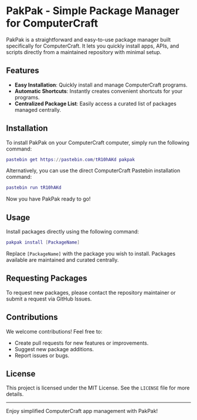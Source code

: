 # PakPak - Simple Package Manager for ComputerCraft

PakPak is a straightforward and easy-to-use package manager built specifically for ComputerCraft. It lets you quickly install apps, APIs, and scripts directly from a maintained repository with minimal setup.

## Features

- **Easy Installation**: Quickly install and manage ComputerCraft programs.
- **Automatic Shortcuts**: Instantly creates convenient shortcuts for your programs.
- **Centralized Package List**: Easily access a curated list of packages managed centrally.

## Installation

To install PakPak on your ComputerCraft computer, simply run the following command:

```lua
pastebin get https://pastebin.com/tR10hAKd pakpak
```

Alternatively, you can use the direct ComputerCraft Pastebin installation command:

```lua
pastebin run tR10hAKd
```

Now you have PakPak ready to go!

## Usage

Install packages directly using the following command:

```lua
pakpak install [PackageName]
```

Replace `[PackageName]` with the package you wish to install. Packages available are maintained and curated centrally.

## Requesting Packages

To request new packages, please contact the repository maintainer or submit a request via GitHub Issues.

## Contributions

We welcome contributions! Feel free to:

- Create pull requests for new features or improvements.
- Suggest new package additions.
- Report issues or bugs.

## License

This project is licensed under the MIT License. See the `LICENSE` file for more details.

---

Enjoy simplified ComputerCraft app management with PakPak!
